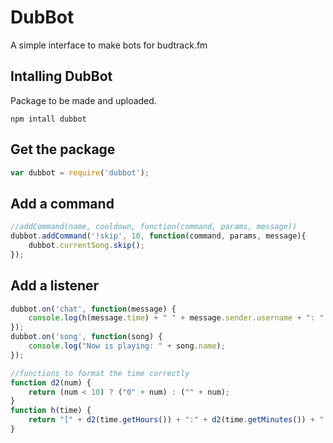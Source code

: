 # DubBot
A simple interface to make bots for budtrack.fm

## Intalling DubBot
Package to be made and uploaded.

```
npm intall dubbot
```

## Get the package
```js
var dubbot = require('dubbot');
```

## Add a command
```js
//addCommand(name, cooldown, function(command, params, message))
dubbot.addCommand('!skip', 10, function(command, params, message){
	dubbot.currentSong.skip();
});
```

## Add a listener
```js
dubbot.on('chat', function(message) {
	console.log(h(message.time) + " " + message.sender.username + ": " + message.message);
});
dubbot.on('song', function(song) {
	console.log("Now is playing: " + song.name);
});

//functions to format the time correctly
function d2(num) {
	return (num < 10) ? ("0" + num) : ("" + num);
}
function h(time) {
	return "[" + d2(time.getHours()) + ":" + d2(time.getMinutes()) + ":" + d2(time.getSeconds()) + "]";
}
```